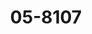 ---
templateKey: product-page
title: 05-8107
images: 
    - alt: 05-8107 image
      image: "/img/05-8107.jpg"
category: Outdoor
subcategory: Pared
serie: Boreal
description: Luminario pared, 640Lm. Acabado blanco -01 y -04 grafito
material: Aluminio + PC
consumption: 8W
voltage: 100- 240V
colorTemperature: WW 3000K (Luz Cálida)
cri: ">80"
ip: IP44
dataSheet: /img/05-8107.pdf
---